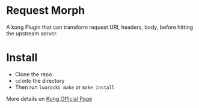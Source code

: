# Request Morph
A kong Plugin that can transform request URI, headers, body, before hitting the upstream server.


# Install

- Clone the repo
- `cd` into the directory
- Then run `luarocks make` or `make install`

More details on [Kong Official Page](https://docs.konghq.com/0.10.x/plugin-development/distribution/)
